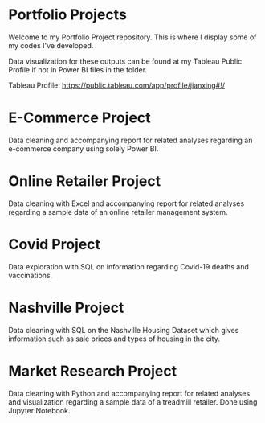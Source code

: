 # Portfolio Projects

Welcome to my Portfolio Project repository. This is where I display some of my codes I've developed.

Data visualization for these outputs can be found at my Tableau Public Profile if not in Power BI files in the folder.

Tableau Profile: https://public.tableau.com/app/profile/jianxing#!/

# E-Commerce Project

Data cleaning and accompanying report for related analyses regarding an e-commerce company using solely Power BI.

# Online Retailer Project

Data cleaning with Excel and accompanying report for related analyses regarding a sample data of an online retailer management system. 

# Covid Project

Data exploration with SQL on information regarding Covid-19 deaths and vaccinations.

# Nashville Project

Data cleaning with SQL on the Nashville Housing Dataset which gives information such as sale prices and types of housing in the city.

# Market Research Project

Data cleaning with Python and accompanying report for related analyses and visualization regarding a sample data of a treadmill retailer. Done using Jupyter Notebook.
